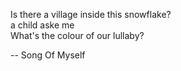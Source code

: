 
Is there a village inside this snowflake?  
a child aske me  
What's the colour of our lullaby?

  -- Song Of Myself
    